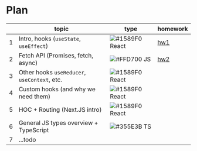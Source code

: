 # Plan

|   |  topic |  type | homework  |
|---|---|---|---|
| 1  |  Intro, hooks (`useState`, `useEffect`) | ![#1589F0](https://placehold.co/15x15/1589F0/1589F0.png) React | [hw1](https://github.com/dariadia/react-1e/tree/master/src/components/hw1)  |
|  2 | Fetch API (Promises, fetch, async)  | ![#FFD700](https://placehold.co/15x15/FFD700/FFD700.png) JS |  [hw2](https://github.com/dariadia/react-1e/tree/master/src/components/hw2) |
| 3  | Other hooks `useReducer`, `useContext`, etc.  |  ![#1589F0](https://placehold.co/15x15/1589F0/1589F0.png) React |   |
|  4 |  Custom hooks (and why we need them) |  ![#1589F0](https://placehold.co/15x15/1589F0/1589F0.png) React |   |
|  5 |  HOC + Routing (Next.JS intro) |  ![#1589F0](https://placehold.co/15x15/1589F0/1589F0.png) React |   |
|  6 |  General JS types overview + TypeScript |  ![#355E3B](https://placehold.co/15x15/355E3B/355E3B.png) TS |   |
|  7 |  ...todo | |   |
